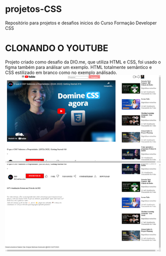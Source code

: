 # projetos-CSS
Repositório para projetos e desafios inicios do Curso Formação Developer CSS
# CLONANDO O YOUTUBE
Projeto criado como desafio da DIO.me, que utiliza HTML e CSS, foi usado o figma também para análisar um exemplo. HTML totalmente semântico e CSS estilizado em branco como no exemplo análisado.
![Alt text](<Captura de Tela (48).png>)
![Alt text](<Captura de Tela (49).png>)